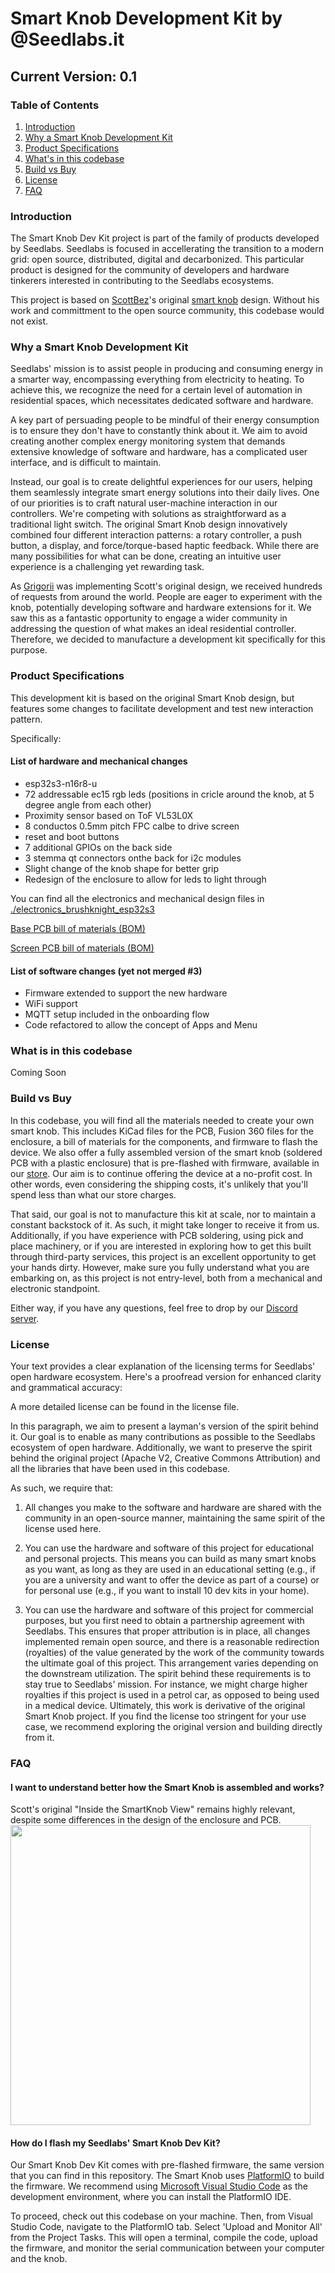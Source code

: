 # Smart Knob Development Kit by @Seedlabs.it
## Current Version: 0.1

### Table of Contents
1. [Introduction](#introduction)
2. [Why a Smart Knob Development Kit](#why)
3. [Product Specifications](#specs)
4. [What's in this codebase](#what)
5. [Build vs Buy](#build-vs-buy) 
6. [License](#license) 
7. [FAQ](#faq)


### Introduction  <a name="introduction"></a>
The Smart Knob Dev Kit project is part of the family of products developed by Seedlabs. Seedlabs is focused in accellerating the transition to a modern grid: open source, distributed, digital and decarbonized. This particular product is designed for the community of developers and hardware tinkerers interested in contributing to the Seedlabs ecosystems.  

This project is based on [ScottBez](https://github.com/scottbez1)'s original [smart knob](https://github.com/scottbez1/smartknob/) design. Without his work and committment to the open source community, this codebase would not exist.

### Why a Smart Knob Development Kit <a name="why"></a>

Seedlabs' mission is to assist people in producing and consuming energy in a smarter way, encompassing everything from electricity to heating. To achieve this, we recognize the need for a certain level of automation in residential spaces, which necessitates dedicated software and hardware.

A key part of persuading people to be mindful of their energy consumption is to ensure they don't have to constantly think about it. We aim to avoid creating another complex energy monitoring system that demands extensive knowledge of software and hardware, has a complicated user interface, and is difficult to maintain.

Instead, our goal is to create delightful experiences for our users, helping them seamlessly integrate smart energy solutions into their daily lives.
One of our priorities is to craft natural user-machine interaction in our controllers. We're competing with solutions as straightforward as a traditional light switch. The original Smart Knob design innovatively combined four different interaction patterns: a rotary controller, a push button, a display, and force/torque-based haptic feedback. While there are many possibilities for what can be done, creating an intuitive user experience is a challenging yet rewarding task.

As [Grigorii](https://github.com/brushknight/) was implementing Scott's original design, we received hundreds of requests from around the world. People are eager to experiment with the knob, potentially developing software and hardware extensions for it. We saw this as a fantastic opportunity to engage a wider community in addressing the question of what makes an ideal residential controller. Therefore, we decided to manufacture a development kit specifically for this purpose.

### Product Specifications <a name="specs"></a>

This development kit is based on the original Smart Knob design, but features some changes to facilitate development and test new interaction pattern. 

Specifically: 

#### List of hardware and mechanical changes
- esp32s3-n16r8-u
- 72 addressable ec15 rgb leds (positions in cricle around the knob, at 5 degree angle from each other)
- Proximity sensor based on ToF VL53L0X
- 8 conductos 0.5mm pitch FPC calbe to drive screen
- reset and boot buttons
- 7 additional GPIOs on the back side
- 3 stemma qt connectors onthe back for i2c modules
- Slight change of the knob shape for better grip
- Redesign of the enclosure to allow for leds to light through 

 You can find all the electronics and mechanical design files in [./electronics_brushknight_esp32s3](./electronics_brushknight_esp32s3)

[Base PCB bill of materials (BOM)](https://github.com/brushknight/smartknob/releases/download/devkit_v0.1/base_ibom.html)

[Screen PCB bill of materials (BOM)](https://github.com/brushknight/smartknob/releases/download/devkit_v0.1/screen_ibom.html)



#### List of software changes (yet not merged #3)
- Firmware extended to support the new hardware
- WiFi support
- MQTT setup included in the onboarding flow
- Code refactored to allow the concept of Apps and Menu



### What is in this codebase <a name="what"></a>

Coming Soon

### Build vs Buy <a name="build-vs-buy"></a>

In this codebase, you will find all the materials needed to create your own smart knob. This includes KiCad files for the PCB, Fusion 360 files for the enclosure, a bill of materials for the components, and firmware to flash the device.
We also offer a fully assembled version of the smart knob (soldered PCB with a plastic enclosure) that is pre-flashed with firmware, available in our [store](https://store.seedlabs.it/products/smartknob-devkit-v1-0).
Our aim is to continue offering the device at a no-profit cost. In other words, even considering the shipping costs, it's unlikely that you'll spend less than what our store charges.

That said, our goal is not to manufacture this kit at scale, nor to maintain a constant backstock of it. As such, it might take longer to receive it from us.
Additionally, if you have experience with PCB soldering, using pick and place machinery, or if you are interested in exploring how to get this built through third-party services, this project is an excellent opportunity to get your hands dirty. However, make sure you fully understand what you are embarking on, as this project is not entry-level, both from a mechanical and electronic standpoint.

Either way, if you have any questions, feel free to drop by our [Discord server](https://discord.gg/8tgPc484nA).



### License <a name="license"></a>


Your text provides a clear explanation of the licensing terms for Seedlabs' open hardware ecosystem. Here's a proofread version for enhanced clarity and grammatical accuracy:

A more detailed license can be found in the license file.

In this paragraph, we aim to present a layman's version of the spirit behind it. Our goal is to enable as many contributions as possible to the Seedlabs ecosystem of open hardware. Additionally, we want to preserve the spirit behind the original project (Apache V2, Creative Commons Attribution) and all the libraries that have been used in this codebase.

As such, we require that:

1. All changes you make to the software and hardware are shared with the community in an open-source manner, maintaining the same spirit of the license used here.

2. You can use the hardware and software of this project for educational and personal projects. This means you can build as many smart knobs as you want, as long as they are used in an educational setting (e.g., if you are a university and want to offer the device as part of a course) or for personal use (e.g., if you want to install 10 dev kits in your home).

3. You can use the hardware and software of this project for commercial purposes, but you first need to obtain a partnership agreement with Seedlabs. This ensures that proper attribution is in place, all changes implemented remain open source, and there is a reasonable redirection (royalties) of the value generated by the work of the community towards the ultimate goal of this project. This arrangement varies depending on the downstream utilization. The spirit behind these requirements is to stay true to Seedlabs' mission. For instance, we might charge higher royalties if this project is used in a petrol car, as opposed to being used in a medical device.
Ultimately, this work is derivative of the original Smart Knob project. If you find the license too stringent for your use case, we recommend exploring the original version and building directly from it.


  
### FAQ <a name="faq"></a>

#### I want to understand better how the Smart Knob is assembled and works?

Scott's original "Inside the SmartKnob View" remains highly relevant, despite some differences in the design of the enclosure and PCB.
<a href="https://www.youtube.com/watch?v=Q76dMggUH1M">
    <img src="https://img.youtube.com/vi/Q76dMggUH1M/maxresdefault.jpg" width="480" />
</a>

#### How do I flash my Seedlabs' Smart Knob Dev Kit?

Our Smart Knob Dev Kit comes with pre-flashed firmware, the same version that you can find in this repository. The Smart Knob uses [PlatformIO](https://platformio.org/) to build the firmware. We recommend using [Microsoft Visual Studio Code](https://code.visualstudio.com/) as the development environment, where you can install the PlatformIO IDE.

To proceed, check out this codebase on your machine. Then, from Visual Studio Code, navigate to the PlatformIO tab. Select 'Upload and Monitor All' from the Project Tasks. This will open a terminal, compile the code, upload the firmware, and monitor the serial communication between your computer and the knob.